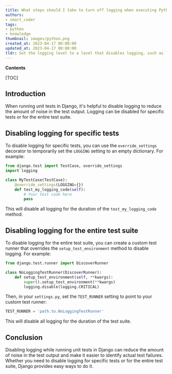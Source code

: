 ```yaml
---
title: What steps should I take to turn off logging when executing Python django unit tests?
authors:
- smart_coder
tags:
- python
- knowledge
thumbnail: images/python.png
created_at: 2023-04-17 00:00:00
updated_at: 2023-04-17 00:00:00
tldr: Set the logging level to a level that disables logging, such as `logging.CRITICAL` or `logging.NOTSET`.
---
```


**Contents**

[TOC]

## Introduction
When running unit tests in Django, it's helpful to disable logging to reduce the amount of noise in the test output. Logging can be disabled for specific tests or for the entire test suite.

## Disabling logging for specific tests
To disable logging for specific tests, you can use the `override_settings` decorator to temporarily set the `LOGGING` setting to an empty dictionary. For example:

```python
from django.test import TestCase, override_settings
import logging

class MyTestCase(TestCase):
    @override_settings(LOGGING={})
    def test_my_logging_code(self):
        # Your test code here
        pass
```

This will disable all logging for the duration of the `test_my_logging_code` method.

## Disabling logging for the entire test suite
To disable logging for the entire test suite, you can create a custom test runner that overrides the `setup_test_environment` method to disable logging. For example:

```python
from django.test.runner import DiscoverRunner

class NoLoggingTestRunner(DiscoverRunner):
    def setup_test_environment(self, **kwargs):
        super().setup_test_environment(**kwargs)
        logging.disable(logging.CRITICAL)
```

Then, in your `settings.py`, set the `TEST_RUNNER` setting to point to your custom test runner:

```python
TEST_RUNNER = 'path.to.NoLoggingTestRunner'
```

This will disable all logging for the duration of the test suite.

## Conclusion
Disabling logging while running unit tests in Django can reduce the amount of noise in the test output and make it easier to identify actual test failures. Whether you need to disable logging for specific tests or for the entire test suite, Django provides easy ways to do it.
